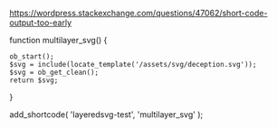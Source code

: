 https://wordpress.stackexchange.com/questions/47062/short-code-output-too-early

function multilayer_svg() {

	ob_start();
	$svg = include(locate_template('/assets/svg/deception.svg'));
	$svg = ob_get_clean();
	return $svg;
}

add_shortcode( 'layeredsvg-test', 'multilayer_svg' );
